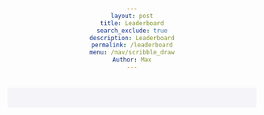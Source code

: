 ```yaml
---
layout: post
title: Leaderboard
search_exclude: true
description: Leaderboard
permalink: /leaderboard
menu: /nav/scribble_draw
Author: Max
---
```


<div>
    <style>
        div {
            font-family: Arial, sans-serif;
            text-align: center;
            background-color: #f4f4f9;
            padding: 20px;
        }

        table {
            width: 50%;
            margin: 20px auto;
            border-collapse: collapse;
            background-color: #fff;
            box-shadow: 0 2px 10px rgba(0, 0, 0, 0.1);
        }

        th, td {
            padding: 10px;
            text-align: left;
            border-bottom: 1px solid #ddd;
        }

        th {
            background-color: #4CAF50;
            color: white;
        }

        tr:hover {
            background-color: #f1f1f1;
        }

        .form-container {
            margin: 20px auto;
            width: 50%;
            display: flex;
            gap: 10px;
        }

        input {
            padding: 10px;
            flex: 1;
            border: 1px solid #ddd;
            border-radius: 5px;
        }

        button {
            padding: 10px;
            background-color: #4CAF50;
            color: white;
            border: none;
            border-radius: 5px;
            cursor: pointer;
        }

        button:hover {
            background-color: #45a049;
        }
    </style>

    <h1>Leaderboard</h1>
    <table>
        <thead>
            <tr>
                <th>Rank</th>
                <th>Name</th>
                <th>Score</th>
            </tr>
        </thead>
        <tbody id="leaderboard">
            <!-- Rows will be dynamically inserted here -->
        </tbody>
    </table>

    <div class="form-container">
        <input type="text" id="name" placeholder="Enter name">
        <input type="number" id="score" placeholder="Enter score">
        <button id="addButton">Add to Leaderboard</button>
    </div>
</div>

<script>
    const leaderboard = [
        { name: "Alice", score: 150 },
        { name: "Bob", score: 200 },
        { name: "Charlie", score: 100 }
    ];

    function renderLeaderboard() {
        const tbody = document.getElementById('leaderboard');
        tbody.innerHTML = ""; // Clear existing rows

        // Sort the leaderboard by score in descending order
        leaderboard.sort((a, b) => b.score - a.score);

        leaderboard.forEach((entry, index) => {
            const row = document.createElement('tr');
            row.innerHTML = `
                <td>${index + 1}</td>
                <td>${entry.name}</td>
                <td>${entry.score}</td>
            `;
            tbody.appendChild(row);
        });
    }

    function addEntry() {
        const nameInput = document.getElementById('name');
        const scoreInput = document.getElementById('score');
        const name = nameInput.value.trim();
        const score = parseInt(scoreInput.value);

        if (name && !isNaN(score)) {
            leaderboard.push({ name, score });
            renderLeaderboard();

            // Clear input fields
            nameInput.value = "";
            scoreInput.value = "";
        } else {
            alert('Please enter both a name and a valid score.');
        }
    }

    document.getElementById('addButton').addEventListener('click', addEntry);

    // Initial render
    renderLeaderboard();
</script>
